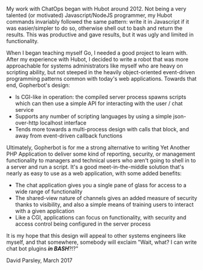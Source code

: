 My work with ChatOps began with Hubot around 2012. Not being a very talented (or motivated) Javascript/NodeJS
programmer, my Hubot commands invariably followed the same pattern: write it in Javascript if it was
easier/simpler to do so, otherwise shell out to bash and return the results. This was productive and gave
results, but it was ugly and limited in functionality.

When I began teaching myself Go, I needed a good project to learn with. After my experience with Hubot, I decided
to write a robot that was more approachable for systems administrators like myself who are heavy on scripting
ability, but not steeped in the heavily object-oriented event-driven programming patterns common with today's
web applications. Towards that end, Gopherbot's design:

* Is CGI-like in operation: the compiled server process spawns scripts which can then use a simple API for interacting with the user / chat service
* Supports any number of scripting languages by using a simple json-over-http localhost interface
* Tends more towards a multi-process design with calls that block, and away from event-driven callback functions

Ultimately, Gopherbot is for me a strong alternative to writing Yet Another PHP Application to deliver some
kind of reporting, security, or management functionality to managers and technical users who aren't going to
shell in to a server and run a script. It's a good meet-in-the-middle solution that's nearly as easy to use
as a web application, with some added benefits:

* The chat application gives you a single pane of glass for access to a wide range of functionality
* The shared-view nature of channels gives an added measure of security thanks to visibility, and also a simple means of training users to interact with a given application
* Like a CGI, applications can focus on functionality, with security and access control being configured in the server process

It is my hope that this design will appeal to other systems engineers like myself, and that somewhere,
somebody will exclaim "Wait, what? I can write chat bot plugins _**in BASH**_?!?"

David Parsley, March 2017